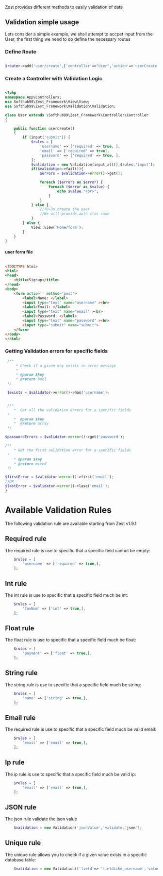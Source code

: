 Zest provides different methods to easily validation of data

## Validation simple usage

Lets consider a simple example, we shall attempt to accpet input from the User, the first thing we need to do define the necessary routes

### Define Route

```PHP

$router->add('user/create',['controller'=>"User",'action'=>'userCreate']);

```

### Create a Controller with Validation Logic

```PHP

<?php
namespace App\Controllers;
use Softhub99\Zest_Framework\View\View;
use Softhub99\Zest_Framework\Validation\Validation;

class User extends \Softhub99\Zest_Framework\Controller\Controller
{

    public function usercreate()
    {
        if (input('submit')) {
            $rules = [
                'username' => ['required' => true, ],
                'email' => ['required' => true],
                'password' => ['required' => true, ],
            ];
            $validation = new Validation(input_all(),$rules,'input');    
            if($validation->fail()){
                $errors = $validation->error()->get();

                foreach ($errors as $error) {
                    foreach ($error as $value) {
                        echo $value."<br>";
                    }
                }
            } else {
                //TO-Do create the user
                //We will provide auth clas soon
            }            
        } else {
            View::view('Home/form');
        }    
    }
}

```
#### user form file

```HTML

<!DOCTYPE html>
<html>
<head>
	<title>Signup</title>
</head>
<body>
	<form actio='' method='post'>
		<label>Name: </label>
		<input type="text" name="username" ><br>
		<label>Email: </label>
		<input type="text" name="email" ><br>
		<label>Password: </label>
		<input type="text" name="password" ><br>
		<input type="submit" name="submit">
	</form>
</body>
</html>
```

### Getting Validation errors for specific fields


```PHP
 /**
     * Check if a given key exists in error message
     *
     * @param $key
     * @return bool
 */

 $exists = $validator->error()->has('username');


 /**
    *  Get all the validation errors for a specific fields
 * 
    *  @param $key   
    *  @return array
 */

$passwordErrors = $validator->error()->get('password');

/**
    * Get the first validation error for a specific fields
 * 
    * @param $key
    * @return mixed   
 */

$firstError = $validator->error()->first('email');
//OR
$lastError = $validator->error()->lase('email');
}

```
# Available Validation Rules
The following validation rule are available starting from Zest v1.9.1

## Required rule
The required rule is use to specific that a specific field cannot be empty:

```php 
    $rules = [
        'username' => ['required' => true,],
    ];
```
## Int rule
The int rule is use to specific that a specific field much be int:

```php 
    $rules = [
        'favNum' => ['int' => true,],
    ];
```
## Float rule
The float rule is use to specific that a specific field much be float:

```php 
    $rules = [
        'payment' => ['float' => true,],
    ];
```
## String rule
The string rule is use to specific that a specific field much be string:

```php 
    $rules = [
        'name' => ['string' => true,],
    ];
```
## Email rule
The required rule is use to specific that a specific field much be valid email:

```php 
    $rules = [
        'email' => ['email' => true,],
    ];
```
## Ip rule
The ip rule is use to specific that a specific field much be valid ip:

```php 
    $rules = [
        'email' => ['email' => true,],
    ];
```
## JSON rule
The json rule validate the json value

```php 
    $validation = new Validation('jsonValue','validate,'json');
```
## Unique rule
The unique rule allows you to check if a given value exists in a specific database table:
```php 
    $validation = new Validation(['field'=> 'fieldLike_username','value'=>'valueToBeSearch'],'tabelName');
```
